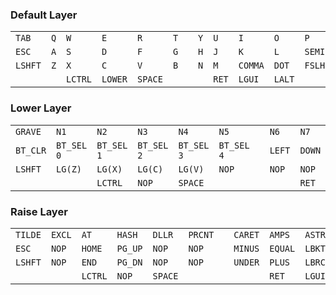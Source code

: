 ### Default Layer

|        |        |        |        |        |        |        |        |        |        |        |        |
|--------|--------|--------|--------|--------|--------|--------|--------|--------|--------|--------|--------|
| `TAB`  | `Q`    | `W`    | `E`    | `R`    | `T`    |        | `Y`    | `U`    | `I`    | `O`    | `P`    | `BSPC` |
| `ESC`  | `A`    | `S`    | `D`    | `F`    | `G`    |        | `H`    | `J`    | `K`    | `L`    | `SEMI` | `SQT`  |
| `LSHFT`| `Z`    | `X`    | `C`    | `V`    | `B`    |        | `N`    | `M`    | `COMMA`| `DOT`  | `FSLH` | `LSHFT`|
|        |        | `LCTRL`| `LOWER`| `SPACE`|        |        |        | `RET`  | `LGUI` | `LALT` |        |        |

### Lower Layer

|           |             |             |             |             |             |             |             |             |             |        |        |        |
|-----------|-------------|-------------|-------------|-------------|-------------|-------------|-------------|-------------|-------------|--------|--------|--------|
| `GRAVE`   | `N1`        | `N2`        | `N3`        | `N4`        | `N5`        |             | `N6`        | `N7`        | `N8`        | `N9`   | `N0`   | `BSPC` |
| `BT_CLR`  | `BT_SEL 0`  | `BT_SEL 1`  | `BT_SEL 2`  | `BT_SEL 3`  | `BT_SEL 4`  |             | `LEFT`      | `DOWN`      | `UP`        | `RIGHT`| `NOP`  | `NOP`  |
| `LSHFT`   | `LG(Z)`     | `LG(X)`     | `LG(C)`     | `LG(V)`     | `NOP`       |             | `NOP`       | `NOP`       | `NOP`       | `NOP`  | `NOP`  | `LSHFT`|
|           |             | `LCTRL`     | `NOP`       | `SPACE`     |             |             |             | `RET`       | `LGUI`      | `LALT` |        |        |

### Raise Layer

|         |        |        |        |        |        |        |        |        |        |        |        |        |
|---------|--------|--------|--------|--------|--------|--------|--------|--------|--------|--------|--------|--------|
| `TILDE` | `EXCL` | `AT`   | `HASH` | `DLLR` | `PRCNT`|        | `CARET`| `AMPS` | `ASTRSK`| `LPAR` | `RPAR` | `BSPC` |
| `ESC`   | `NOP`  | `HOME` | `PG_UP`| `NOP`  | `NOP`  |        | `MINUS`| `EQUAL`| `LBKT`  | `RBKT` | `BSLH` | `PIPE` |
| `LSHFT` | `NOP`  | `END`  | `PG_DN`| `NOP`  | `NOP`  |        | `UNDER`| `PLUS` | `LBRC`  | `RBRC` | `BSLH` | `LSHFT`|
|         |        | `LCTRL`| `NOP`  | `SPACE`|        |        |        | `RET`  | `LGUI` | `LALT` |        |        |
